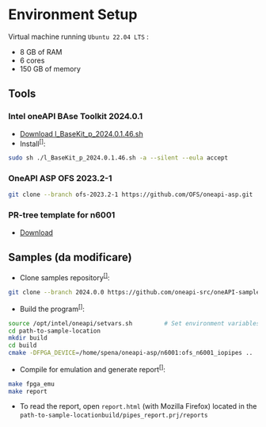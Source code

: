 # Environment Setup

Virtual machine running `Ubuntu 22.04 LTS` :
  * 8 GB of RAM 
  * 6 cores
  * 150 GB of memory

## Tools <a name="ch_tools"></a>
### Intel oneAPI BAse Toolkit 2024.0.1
* [Download l_BaseKit_p_2024.0.1.46.sh](https://registrationcenter-download.intel.com/akdlm/IRC_NAS/163da6e4-56eb-4948-aba3-debcec61c064/l_BaseKit_p_2024.0.1.46.sh)
* Install<sup>[[]](references.md#ref_intel_install)</sup>:
```bash
sudo sh ./l_BaseKit_p_2024.0.1.46.sh -a --silent --eula accept
```

### OneAPI ASP OFS 2023.2-1
```bash
git clone --branch ofs-2023.2-1 https://github.com/OFS/oneapi-asp.git
```

### PR-tree template for n6001
* [Download](https://github.com/OFS/ofs-agx7-pcie-attach/releases/download/ofs-2023.2-1/pr_template-n6001.tar.gz)


## Samples (da modificare)
* Clone samples repository<sup>[[]](references.md#ref_oneapi_asp_get)</sup>:
```bash
git clone --branch 2024.0.0 https://github.com/oneapi-src/oneAPI-samples.git
```
* Build the program<sup>[[]](references.md#ref_oneapi_asp_get)</sup>:
```bash
source /opt/intel/oneapi/setvars.sh         # Set environment variables (on every new terminal window)
cd path-to-sample-location
mkdir build
cd build
cmake -DFPGA_DEVICE=/home/spena/oneapi-asp/n6001:ofs_n6001_iopipes ..
```
* Compile for emulation and generate report<sup>[[]](references.md#ref_oneapi_asp_get)</sup>:
```bash
make fpga_emu       
make report
```
* To read the report, open `report.html` (with Mozilla Firefox) located in the `path-to-sample-locationbuild/pipes_report.prj/reports` 
